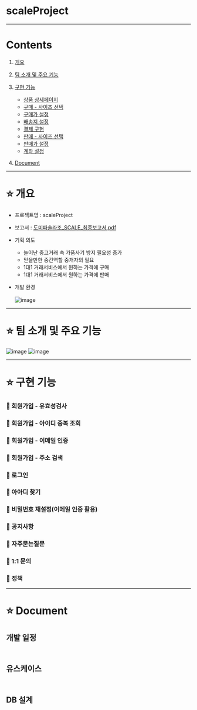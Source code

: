 # scaleProject
 
***

# Contents <br>
1. [개요](#star-개요)  
2. [팀 소개 및 주요 기능](#star-팀-소개-및-주요-기능)
3. [구현 기능](#star-구현-기능)
    - [상품 상세페이지](#pushpin-상품상세페이지)
    - [구매 - 사이즈 선택](#pushpin-구매-사이즈선택)
    - [구매가 설정](#pushpin-구매가-설정)
    - [배송지 설정](#pushpin-배송지-설정)   
    - [결제 구현](#pushpin-결제-구현)   
    - [판매 - 사이즈 선택](#pushpin-판매-사이즈선택)
    - [판매가 설정](#pushpin-판매가-설정)
    - [계좌 설정](#pushpin-계좌-설정)

4. [Document](#star-document)

***

# :star: 개요
- 프로젝트명 : scaleProject <br>

- 보고서 : [도미파솔라조_SCALE_최종보고서.pdf](https://github.com/yullmm0531/scaleProject/files/10849236/_SCALE_.pdf)<br>

- 기획 의도  <br>
  - 늘어난 중고거래 속 가품사기 방지 필요성 증가 <br>
  - 믿을만한 중간역할 중개자의 필요 <br>
  - 1대1 거래서비스에서 원하는 가격에 구매 <br>
  - 1대1 거래서비스에서 원하는 가격에 판매 <br>

- 개발 환경 <br><br>
![image](https://user-images.githubusercontent.com/115603858/221830442-edf7066a-29dc-4288-9f90-3c6306eb630e.png)<br>

***

# :star: 팀 소개 및 주요 기능
![image](https://user-images.githubusercontent.com/115603858/221831163-b235dd60-382b-4981-bf52-9663c21982cc.png)
![image](https://user-images.githubusercontent.com/115603858/221831218-f8bb8b1a-52e4-406f-9354-4099f2b8a5b7.png)

***
# :star: 구현 기능
 

### :pushpin: 회원가입 - 유효성검사

  
### :pushpin: 회원가입 - 아이디 중복 조회

  
### :pushpin: 회원가입 - 이메일 인증

  
### :pushpin: 회원가입 - 주소 검색

  
### :pushpin: 로그인

  
### :pushpin: 아아디 찾기

  
### :pushpin: 비밀번호 재설정(이메일 인증 활용)

  
### :pushpin: 공지사항

### :pushpin: 자주묻는질문

### :pushpin: 1:1 문의

### :pushpin: 정책


***
# :star: Document

## 개발 일정 <br><br>


## 유스케이스 <br><br>

## DB 설계 <br><br>
